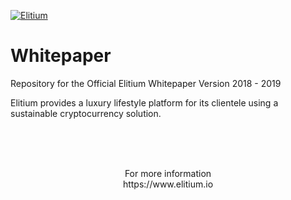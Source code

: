 <a href="https://www.elitium.io/wp-content/uploads/2018/12/logo-1.png" target="_blank"><img src="https://www.elitium.io/wp-content/uploads/2018/12/logo-1.png" border="0" alt="Elitium"></a>

# Whitepaper
Repository for the Official Elitium Whitepaper Version 2018 - 2019

Elitium provides a luxury lifestyle platform for its clientele
using a sustainable cryptocurrency solution.<br>
<br>

<br>
<br>

<p align="center">For more information<br>
https://www.elitium.io</p>
